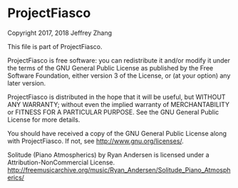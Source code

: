 # ProjectFiasco

Copyright 2017, 2018 Jeffrey Zhang

This file is part of ProjectFiasco.

ProjectFiasco is free software: you can redistribute it and/or modify
it under the terms of the GNU General Public License as published by
the Free Software Foundation, either version 3 of the License, or
(at your option) any later version.

ProjectFiasco is distributed in the hope that it will be useful,
but WITHOUT ANY WARRANTY; without even the implied warranty of
MERCHANTABILITY or FITNESS FOR A PARTICULAR PURPOSE.  See the
GNU General Public License for more details.

You should have received a copy of the GNU General Public License
along with ProjectFiasco.  If not, see <http://www.gnu.org/licenses/>.

Solitude (Piano Atmospherics) by Ryan Andersen is licensed under a Attribution-NonCommercial License.
http://freemusicarchive.org/music/Ryan_Andersen/Solitude_Piano_Atmospherics/
